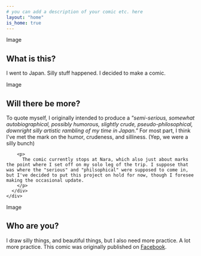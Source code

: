 ```yaml
---
# you can add a description of your comic etc. here
layout: "home"
is_home: true
---
```


<div class="Container--fixed">

  <div class="Grid Grid-gutters Grid--1of1 lg-Grid--fit">
    <div class="Grid-cell lg-cell--2of3">
      <div>Image</div>
    </div>
    <div class="Grid-cell">
      <div class="Grid-cell-inner">
        <h2>What is this?</h2>
        <p>
          I went to Japan. Silly stuff happened. I decided to make a comic.
        </p>
      </div>
    </div>
  </div>

  <div class="Grid Grid-gutters Grid--1of1 lg-Grid--fit">
    <div class="Grid-cell lg-cell--last">
      <div class="Grid-cell-inner">
        Image
      </div>
    </div>
    <div class="Grid-cell lg-cell--1of2">
      <div class="Grid-cell-inner">
        <h2>Will there be more?</h2>
        <p>
          To quote myself, I originally intended to produce a <em>"semi-serious, somewhat autobiographical, possibly humorous, slightly crude, pseudo-philosophical, downright silly artistic rambling of my time in Japan."</em> For most part, I think I've met the mark on the humor, crudeness, and silliness. (Yep, we were a silly bunch)
        </p>

        <p>
          The comic currently stops at Nara, which also just about marks the point where I set off on my solo leg of the trip. I suppose that was where the "serious" and "philsophical" were supposed to come in, but I've decided to put this project on hold for now, though I foresee making the occasional update.
        </p>
      </div>
    </div>
  </div>

  <div class="Grid Grid--gutters Grid--1of1 lg-Grid--fit">
    <div class="Grid-cell lg-cell--1of3">
      <div class="Grid-cell-inner">Image</div>
    </div>
    <div class="Grid-cell">
      <div class="Grid-cell-inner">
        <h2>Who are you?</h2>
        <p>
          I draw silly things, and beautiful things, but I also need more practice. A lot more practice. This comic was originally published on <a href="https://www.facebook.com/media/set/?set=a.1963589403919203.1073741835.100008044871830&type=1&l=9939bb0863">Facebook</a>.
        </p>
      </div>
    </div>
  </div>

</div>
